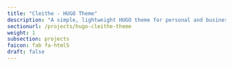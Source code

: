 ```yaml
---
title: "Cleithe - HUGO Theme"
description: "A simple, lightweight HUGO theme for personal and business websites."
sectionurl: /projects/hugo-cleithe-theme
weight: 1
subsection: projects
faicon: fab fa-html5
draft: false
---
```

